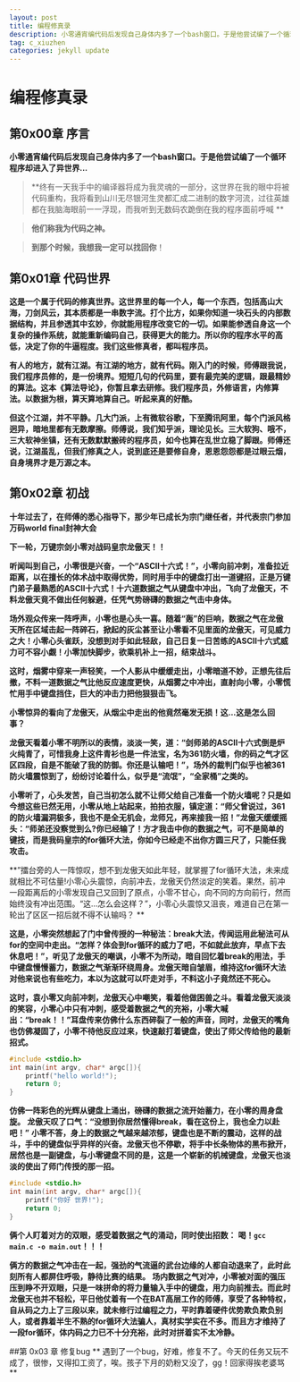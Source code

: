 ```yaml
---
layout: post
title: 编程修真录
description: 小零通宵编代码后发现自己身体内多了一个bash窗口。于是他尝试编了一个循环程序却进入了异世界...
tag: c_xiuzhen
categories: jekyll update
---
```


# 编程修真录

## 第0x00章 序言

**小零通宵编代码后发现自己身体内多了一个bash窗口。于是他尝试编了一个循环程序却进入了异世界...**

> **终有一天我手中的编译器将成为我灵魂的一部分，这世界在我的眼中将被代码重构，我将看到山川无尽银河生灵都汇成二进制的数字河流，过往英雄都在我脑海眼前一一浮现，而我听到无数码农跪倒在我的程序面前呼喊 **

> **他们称我为代码之神。**

> **到那个时候，我想我一定可以找回你**！



## 第0x01章 代码世界

**这是一个属于代码的修真世界。这世界里的每一个人，每一个东西，包括高山大海，刀剑风云，其本质都是一串数字流。打个比方，如果你知道一块石头的内部数据结构，并且参透其中玄妙，你就能用程序改变它的一切。如果能参透自身这一个复杂的操作系统，就能重新编码自己，获得更大的能力。所以你的程序水平的高低，决定了你的牛逼程度。我们这些修真者，都叫程序员。**

**有人的地方，就有江湖。有江湖的地方，就有代码。刚入门的时候，师傅跟我说，我们程序员修的，是一份境界。短短几句的代码里，要有最完美的逻辑，跟最精妙的算法。这本《算法导论》，你暂且拿去研修。我们程序员，外修语言，内修算法。以数据为根，算天算地算自己。听起来真的好酷。**

**但这个江湖，并不平静。几大门派，上有微软谷歌，下至腾讯阿里，每个门派风格迥异，暗地里都有无数摩擦。师傅说，我们知乎派，理论见长。三大软狗、哦不，三大软神坐镇，还有无数默默搬砖的程序员，如今也算在乱世立稳了脚跟。师傅还说，江湖虽乱，但我们修真之人，说到底还是要修自身，恩恩怨怨都是过眼云烟，自身境界才是万源之本。**



## 第0x02章 初战

**十年过去了，在师傅的悉心指导下，那少年已成长为宗门继任者，并代表宗门参加万码world final封神大会**

**下一轮，万键宗剑小零对战码皇宗龙傲天！！**

**听闻叫到自己，小零很是兴奋，一个“ASCII十六式！”，小零向前冲刺，准备拉近距离，以在擅长的体术战中取得优势，同时用手中的键盘打出一道键招，正是万键门弟子最熟悉的ASCII十六式！十六道数据之气从键盘中冲出，飞向了龙傲天，不料龙傲天竟不做出任何躲避，任凭气势磅礴的数据之气击中身体。**

**场外观众传来一阵呼声，小零也是心头一喜。随着“轰”的巨响，数据之气在龙傲天所在区域击起一阵碎石，掀起的灰尘甚至让小零看不见里面的龙傲天，可见威力之大！小零心头雀跃，没想到对手如此轻敌，自己日复一日苦练的ASCII十六式威力可不容小觑！小零加快脚步，欲乘机补上一招，结束战斗。**

**这时，烟雾中穿来一声轻笑，一个人影从中缓缓走出，小零暗道不妙，正想先往后撤，不料一道数据之气比他反应速度更快，从烟雾之中冲出，直射向小零，小零慌忙用手中键盘挡住，巨大的冲击力把他狠狠击飞。**

**小零惊异的看向了龙傲天，从烟尘中走出的他竟然毫发无损！这...这是怎么回事？**

**龙傲天看着小零不明所以的表情，淡淡一笑，道：“剑师弟的ASCII十六式倒是炉火纯青了，可惜我身上这件青衫也是一件法宝，名为361防火墙，你的码之气才区区四段，自是不能破了我的防御。你还是认输吧！”，场外的裁判门似乎也被361防火墙震惊到了，纷纷讨论着什么，似乎是“流氓”，“全家桶”之类的。**

**小零听了，心头发苦，自己当初怎么就不让师父给自己准备一个防火墙呢？只是如今想这些已然无用，小零从地上站起来，拍拍衣服，镇定道：“师父曾说过，361的防火墙漏洞极多，我也不是全无机会，龙师兄，再来接我一招！”龙傲天缓缓摇头：“师弟还没察觉到么?你已经输了！方才我击中你的数据之气，可不是简单的键技，而是我码皇宗的for循环大法，你如今已经走不出你方圆三尺了，只能任我攻击。**

**”擂台旁的人一阵惊叹，想不到龙傲天如此年轻，就掌握了for循环大法，未来成就相比不可估量!小零心头震惊，向前冲去，龙傲天仍然淡定的笑着。果然，前冲一段距离后的小零发现自己又回到了原点，小零不甘心，向不同的方向前行，然而始终没有冲出范围。“这...怎么会这样？”，小零心头震惊又沮丧，难道自己在第一轮出了区区一招后就不得不认输吗？   **

**这是，小零突然想起了门中曾传授的一种秘法：break大法，传闻运用此秘法可从for的空间中走出。“怎样？体会到for循环的威力了吧，不如就此放弃，早点下去休息吧！”，听见了龙傲天的嘲讽，小零不为所动，暗自回忆着break的用法，手中键盘慢慢蓄力，数据之气渐渐环绕周身。龙傲天暗自皱眉，维持这for循环大法对他来说也有些吃力，本以为这就可以吓走对手，不料这小子竟然还不死心。**

**这时，袁小零又向前冲刺，龙傲天心中嘲笑，看着他做困兽之斗。看着龙傲天淡淡的笑容，小零心中只有冲刺，感受着数据之气的充裕，小零大喊出：“break！！”耳盘传来仿佛什么东西碎裂了一般的声音，同时，龙傲天的嘴角也仿佛凝固了，小零不待他反应过来，快速敲打着键盘，使出了师父传给他的最新招式。**

```c
#include <stdio.h>  
int main(int argv, char* argc[]){
	printf("hello world!");
	return 0;
}
```
**仿佛一阵彩色的光辉从键盘上涌出，磅礴的数据之流开始蓄力，在小零的周身盘旋。**
**龙傲天叹了口气：“没想到你居然懂得break，看在这份上，我也全力以赴吧！”**
**小零不答，身上的数据之气越来越浓郁，键盘也是不断的震动，这样的战斗，手中的键盘似乎异样的兴奋。龙傲天也不停歇，将手中长条物体的黑布掀开，居然也是一副键盘，与小零键盘不同的是，这是一个崭新的机械键盘，龙傲天也淡淡的使出了师门传授的那一招。**
```c
#include <stdio.h>  
int main(int argv, char* argc[]){
	printf("你好 世界!");
	return 0;
}
```
**俩个人盯着对方的双眼，感受着数据之气的涌动，同时使出招数：**
**喝！`gcc main.c -o main.out`！！！**

**俩方的数据之气冲击在一起，强劲的气流逼的武台边缘的人都自动退来了，此时此刻所有人都屏住呼吸，静待比赛的结果。**
**场内数据之气对冲，小零被对面的强压压到睁不开双眼，只是一味拼命的将力量输入手中的键盘，用力向前推去。而此时龙傲天也并不轻松，平日他仗着有一个在BAT高层工作的师傅，享受了各种特权，自从码之力上了三段以来，就未修行过编程之力，平时靠着硬件优势欺负欺负别人，或者靠着半生不熟的for循环大法骗人，真材实学实在不多。而且方才维持了一段for循环，体内码之力已不十分充裕，此时对拼着实不太冷静。**

##第 0x03 章 修复bug
** 遇到了一个bug，好难，修复不了。今天的任务又玩不成了，很惨，又得扣工资了，唉。孩子下月的奶粉又没了，gg！回家得挨老婆骂**
